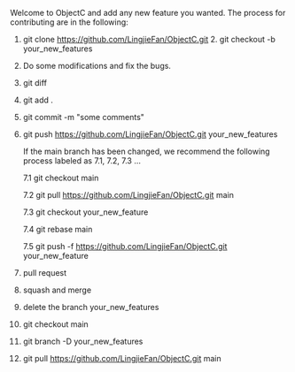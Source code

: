 Welcome to ObjectC and add any new feature you wanted. The process for contributing are in the following:

1. git clone https://github.com/LingjieFan/ObjectC.git 2. git checkout -b your_new_features

3. Do some modifications and fix the bugs.

4. git diff

5. git add .

6. git commit -m "some comments"

7. git push https://github.com/LingjieFan/ObjectC.git your_new_features

    If the main branch has been changed, we recommend the following process labeled as 7.1, 7.2, 7.3 ...

    7.1 git checkout main

    7.2 git pull https://github.com/LingjieFan/ObjectC.git main

    7.3 git checkout your_new_feature

    7.4 git rebase main

    7.5 git push -f https://github.com/LingjieFan/ObjectC.git your_new_feature

8. pull request

9. squash and merge

10. delete the branch your_new_features

11. git checkout main

12. git branch -D your_new_features

13. git pull https://github.com/LingjieFan/ObjectC.git main
